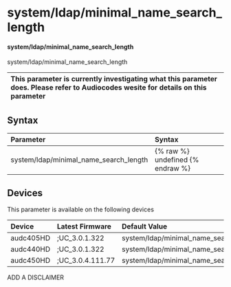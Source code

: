 ﻿---
description: system/ldap/minimal_name_search_length
search: false
---

# system/ldap/minimal_name_search_length

#### system/ldap/minimal_name_search_length

system/ldap/minimal_name_search_length


| This parameter is currently investigating what this parameter does. Please refer to Audiocodes wesite for details on this parameter | 
| :--- |

## Syntax
| Parameter | Syntax |
| :--- | :--- |
|system/ldap/minimal_name_search_length | {% raw %} undefined {% endraw %}|

## Devices
This parameter is available on the following devices

| Device | Latest Firmware | Default Value |
|:---|:---|:---|
| audc405HD | ;UC_3.0.1.322 | system/ldap/minimal_name_search_length=0 
| audc440HD | ;UC_3.0.1.322 | system/ldap/minimal_name_search_length=0 
| audc450HD | ;UC_3.0.4.111.77 | system/ldap/minimal_name_search_length=0 

ADD A DISCLAIMER
